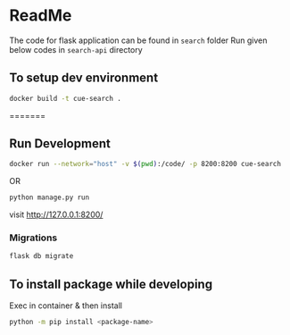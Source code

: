 # ReadMe

The code for flask application can be found in `search` folder
Run given below codes in `search-api` directory

## To setup dev environment
```sh
docker build -t cue-search .
```
=======


## Run Development
``` sh
docker run --network="host" -v $(pwd):/code/ -p 8200:8200 cue-search
```
OR 
```sh
python manage.py run
```
visit http://127.0.0.1:8200/

### Migrations
```sh
flask db migrate
```

## To install package while developing
Exec in container & then install 
```sh
python -m pip install <package-name>
```
